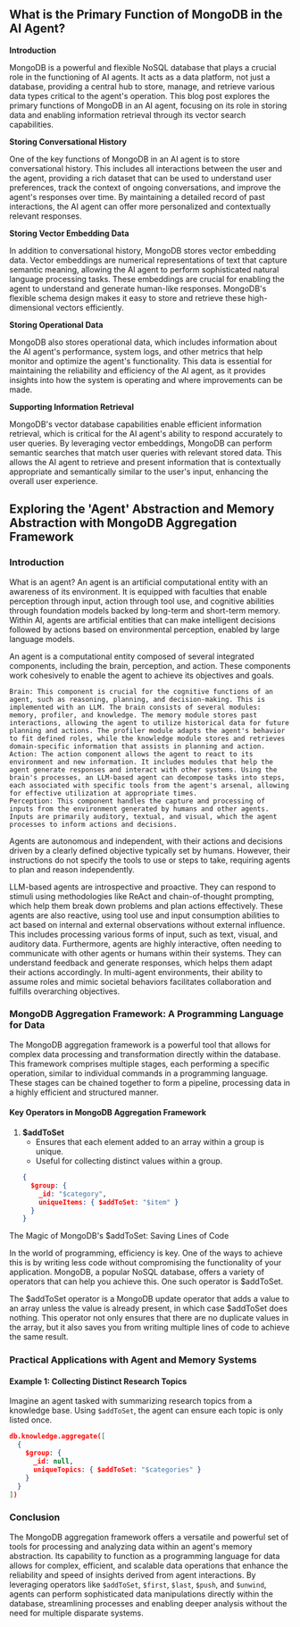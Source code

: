 ## What is the Primary Function of MongoDB in the AI Agent?

**Introduction**

MongoDB is a powerful and flexible NoSQL database that plays a crucial role in the functioning of AI agents. It acts as a data platform, not just a database, providing a central hub to store, manage, and retrieve various data types critical to the agent's operation. This blog post explores the primary functions of MongoDB in an AI agent, focusing on its role in storing data and enabling information retrieval through its vector search capabilities.

**Storing Conversational History**

One of the key functions of MongoDB in an AI agent is to store conversational history. This includes all interactions between the user and the agent, providing a rich dataset that can be used to understand user preferences, track the context of ongoing conversations, and improve the agent's responses over time. By maintaining a detailed record of past interactions, the AI agent can offer more personalized and contextually relevant responses.

**Storing Vector Embedding Data**

In addition to conversational history, MongoDB stores vector embedding data. Vector embeddings are numerical representations of text that capture semantic meaning, allowing the AI agent to perform sophisticated natural language processing tasks. These embeddings are crucial for enabling the agent to understand and generate human-like responses. MongoDB's flexible schema design makes it easy to store and retrieve these high-dimensional vectors efficiently.

**Storing Operational Data**

MongoDB also stores operational data, which includes information about the AI agent's performance, system logs, and other metrics that help monitor and optimize the agent's functionality. This data is essential for maintaining the reliability and efficiency of the AI agent, as it provides insights into how the system is operating and where improvements can be made.

**Supporting Information Retrieval**

MongoDB's vector database capabilities enable efficient information retrieval, which is critical for the AI agent's ability to respond accurately to user queries. By leveraging vector embeddings, MongoDB can perform semantic searches that match user queries with relevant stored data. This allows the AI agent to retrieve and present information that is contextually appropriate and semantically similar to the user's input, enhancing the overall user experience.


## Exploring the 'Agent' Abstraction and Memory Abstraction with MongoDB Aggregation Framework

### Introduction
What is an agent?
An agent is an artificial computational entity with an awareness of its environment. It is equipped with faculties that enable perception through input, action through tool use, and cognitive abilities through foundation models backed by long-term and short-term memory. Within AI, agents are artificial entities that can make intelligent decisions followed by actions based on environmental perception, enabled by large language models.

An agent is a computational entity composed of several integrated components, including the brain, perception, and action. These components work cohesively to enable the agent to achieve its objectives and goals.

    Brain: This component is crucial for the cognitive functions of an agent, such as reasoning, planning, and decision-making. This is implemented with an LLM. The brain consists of several modules: memory, profiler, and knowledge. The memory module stores past interactions, allowing the agent to utilize historical data for future planning and actions. The profiler module adapts the agent's behavior to fit defined roles, while the knowledge module stores and retrieves domain-specific information that assists in planning and action.
    Action: The action component allows the agent to react to its environment and new information. It includes modules that help the agent generate responses and interact with other systems. Using the brain's processes, an LLM-based agent can decompose tasks into steps, each associated with specific tools from the agent's arsenal, allowing for effective utilization at appropriate times.
    Perception: This component handles the capture and processing of inputs from the environment generated by humans and other agents. Inputs are primarily auditory, textual, and visual, which the agent processes to inform actions and decisions.

Agents are autonomous and independent, with their actions and decisions driven by a clearly defined objective typically set by humans. However, their instructions do not specify the tools to use or steps to take, requiring agents to plan and reason independently. 

LLM-based agents are introspective and proactive. They can respond to stimuli using methodologies like ReAct and chain-of-thought prompting, which help them break down problems and plan actions effectively. These agents are also reactive, using tool use and input consumption abilities to act based on internal and external observations without external influence. This includes processing various forms of input, such as text, visual, and auditory data.
Furthermore, agents are highly interactive, often needing to communicate with other agents or humans within their systems. They can understand feedback and generate responses, which helps them adapt their actions accordingly. In multi-agent environments, their ability to assume roles and mimic societal behaviors facilitates collaboration and fulfills overarching objectives.


### MongoDB Aggregation Framework: A Programming Language for Data

The MongoDB aggregation framework is a powerful tool that allows for complex data processing and transformation directly within the database. This framework comprises multiple stages, each performing a specific operation, similar to individual commands in a programming language. These stages can be chained together to form a pipeline, processing data in a highly efficient and structured manner.

#### Key Operators in MongoDB Aggregation Framework

1. **$addToSet**
   - Ensures that each element added to an array within a group is unique.
   - Useful for collecting distinct values within a group.
   ```json
   {
     $group: {
       _id: "$category",
       uniqueItems: { $addToSet: "$item" }
     }
   }
   ```

The Magic of MongoDB's $addToSet: Saving Lines of Code

In the world of programming, efficiency is key. One of the ways to achieve this is by writing less code without compromising the functionality of your application. MongoDB, a popular NoSQL database, offers a variety of operators that can help you achieve this. One such operator is $addToSet.

The $addToSet operator is a MongoDB update operator that adds a value to an array unless the value is already present, in which case $addToSet does nothing. This operator not only ensures that there are no duplicate values in the array, but it also saves you from writing multiple lines of code to achieve the same result.

### Practical Applications with Agent and Memory Systems


#### Example 1: Collecting Distinct Research Topics

Imagine an agent tasked with summarizing research topics from a knowledge base. Using `$addToSet`, the agent can ensure each topic is only listed once.
```json
db.knowledge.aggregate([
  {
    $group: {
      _id: null,
      uniqueTopics: { $addToSet: "$categories" }
    }
  }
])
```


### Conclusion

The MongoDB aggregation framework offers a versatile and powerful set of tools for processing and analyzing data within an agent's memory abstraction. Its capability to function as a programming language for data allows for complex, efficient, and scalable data operations that enhance the reliability and speed of insights derived from agent interactions. By leveraging operators like `$addToSet`, `$first`, `$last`, `$push`, and `$unwind`, agents can perform sophisticated data manipulations directly within the database, streamlining processes and enabling deeper analysis without the need for multiple disparate systems.
